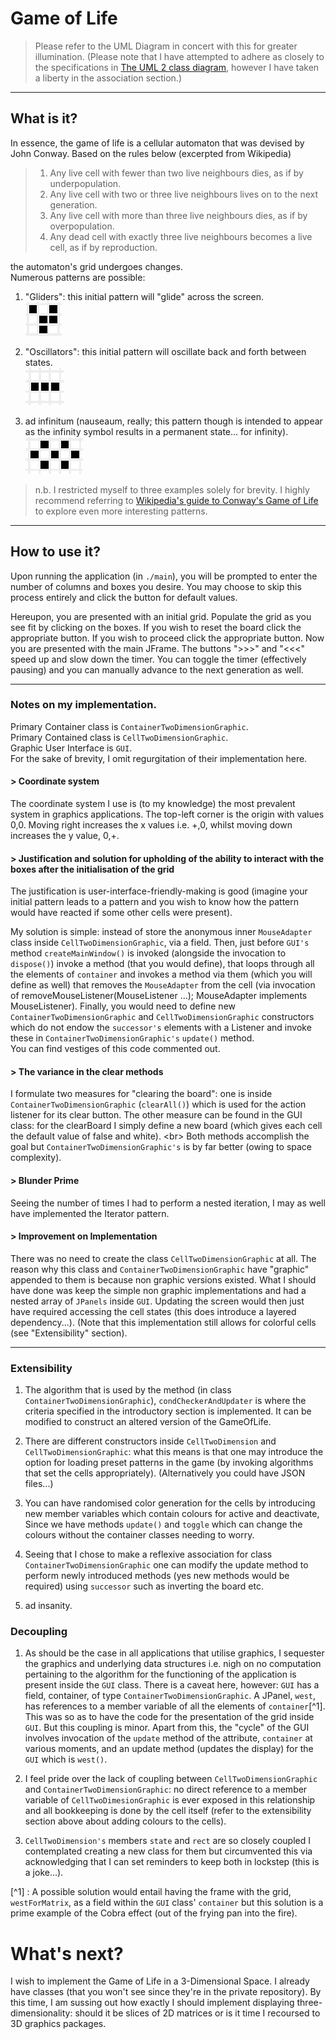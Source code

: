 
# Game of Life 


> Please refer to the UML Diagram in concert with this for greater illumination. 
(Please note that I have attempted to adhere as closely to the specifications in [The UML 2 class diagram](https://developer.ibm.com/articles/the-class-diagram/), however I have taken a liberty in the association section.)<br/> 

---

## What is it? 
In essence, the game of life is a cellular automaton that was devised by John Conway. Based on the rules below (excerpted from Wikipedia)

> 1. Any live cell with fewer than two live neighbours dies, as if by underpopulation. <br/>
> 2. Any live cell with two or three live neighbours lives on to the next generation. <br/>
> 3. Any live cell with more than three live neighbours dies, as if by overpopulation. <br/>
> 4. Any dead cell with exactly three live neighbours becomes a live cell, as if by reproduction. <br/>

the automaton's grid undergoes changes. <br/>
Numerous patterns are possible:
1. "Gliders": this initial pattern will "glide" across the screen. <br/>
![Glider](./Gliderr.png)

2. "Oscillators": this initial pattern will oscillate back and forth between states. <br/>
![Oscillator](./Oscillatorr.png)

3. ad infinitum (nauseaum, really; this pattern though is intended to appear as the infinity symbol results in a permanent state... for infinity). <br/>
![infinity](./Infinityy.png)

> n.b. I restricted myself to three examples solely for brevity. I highly recommend referring to [Wikipedia's guide to Conway's 
Game of Life](https://en.wikipedia.org/wiki/Conway%27s_Game_of_Life) to explore even more interesting patterns. </br>

---

## How to use it? 
Upon running the application (in `./main`), you will be prompted to enter the number of columns and boxes you desire. You may choose 
to skip this process entirely and click the button for default values. <br/>

Hereupon, you are presented with an initial grid. Populate the grid as you see fit by clicking on the boxes. If you wish to reset the board click the appropriate button. If you wish to proceed click the appropriate button.
Now you are presented with the main JFrame. The buttons ">>>" and "<<<" speed up and slow down the timer. You can toggle the timer (effectively pausing) and you can manually 
advance to the next generation as well. 

---

### Notes on my implementation.
Primary Container class is `ContainerTwoDimensionGraphic`. <br/>
Primary Contained class is `CellTwoDimensionGraphic`. <br/>
Graphic User Interface is `GUI`. <br/>
For the sake of brevity, I omit regurgitation of their implementation here. 

#### \> Coordinate system
The coordinate system I use is (to my knowledge) the most prevalent system in graphics applications. The top-left corner is the origin with values 0,0. Moving right increases the x values i.e. +,0, whilst moving down increases the y value, 0,+.

#### \> Justification and solution for upholding of the ability to interact with the boxes after the initialisation of the grid 
The justification is user-interface-friendly-making is good (imagine your initial pattern leads to a pattern and you wish to know how the pattern would have reacted if some other cells were present).<br/>

My solution is simple: instead of store the anonymous inner `MouseAdapter` class inside `CellTwoDimensionGraphic`, via a field. 
Then, just before `GUI's` method `createMainWindow()` is invoked (alongside the invocation to `dispose()`) invoke a method (that you would define), that loops through all the elements of `container` and invokes a method via them (which you will define as well) that
removes the `MouseAdapter` from the cell (via invocation of removeMouseListener(MouseListener ...); MouseAdapter implements MouseListener). Finally, you would need to define new `ContainerTwoDimensionGraphic` and `CellTwoDimensionGraphic` constructors which do not
endow the `successor's` elements with a Listener and invoke these in `ContainerTwoDimensionGraphic's` `update()` method. <br/>
You can find vestiges of this code commented out. 

#### \> The variance in the clear methods
I formulate two measures for "clearing the board": one is inside `ContainerTwoDimensionGraphic` (`clearAll()`) which is used for the action listener for its clear button. 
The other measure can be found in the GUI class: for the clearBoard I simply define a new board (which gives each cell the default value of false and white). <br\>
Both methods accomplish the goal but `ContainerTwoDimensionGraphic's` is by far better (owing to space complexity).

#### \> Blunder Prime
Seeing the number of times I had to perform a nested iteration, I may as well have implemented the Iterator pattern. 

#### \> Improvement on Implementation
There was no need to create the class `CellTwoDimensionGraphic` at all. The reason why this class and `ContainerTwoDimensionGraphic` have 
"graphic" appended to them is because non graphic versions existed. What I should have done was keep the simple non graphic implementations 
and had a nested array of `JPanels` inside `GUI`. Updating the screen would then just have required accessing the cell states (this does introduce a layered dependency...).
(Note that this implementation still allows for colorful cells (see "Extensibility" section).

---
### Extensibility
1. The algorithm that is used by the method (in class `ContainerTwoDimensionGraphic`), `condCheckerAndUpdater` is where the criteria specified in the 
introductory section is implemented. It can be modified to construct an altered version of the GameOfLife. <br/>

2. There are different constructors inside `CellTwoDimension` and `CellTwoDimensionGraphic`: what this means is that one may introduce the option for loading preset
patterns in the game (by invoking algorithms that set the cells appropriately). (Alternatively you could have JSON files...)

3. You can have randomised color generation for the cells by introducing new member variables which contain colours for active and deactivate, 
Since we have methods `update()` and `toggle` which can change the colours without the container classes needing to worry.

4. Seeing that I chose to make a reflexive association for class `ContainerTwoDimensionGraphic` one can modify the update method to perform 
newly introduced methods (yes new methods would be required) using `successor` such as inverting the board etc. 

5. ad insanity. 

### Decoupling
1. As should be the case in all applications that utilise graphics, I sequester the graphics and underlying data structures i.e. nigh on no computation pertaining to the algorithm for the functioning of the application 
is present inside the `GUI` class. There is a caveat here, however: `GUI` has a field, container, of type `ContainerTwoDimensionGraphic`. A JPanel, `west`, has references to a member variable of all the elements of `container`[^1].
This was so as to have the code for the presentation of the grid inside `GUI`. But this coupling is minor. Apart from this, the "cycle" of the GUI involves invocation of the `update` method of the attribute, `container` at various moments, and an 
update method (updates the display) for the `GUI` which is `west()`.

2. I feel pride over the lack of coupling between `CellTwoDimensionGraphic` and `ContainerTwoDimensionGraphic`: no direct reference to a member variable of `CellTwoDimesionGraphic` is ever exposed in this relationship and all bookkeeping is done by the cell itself (refer to the extensibility section above about adding colours to the cells).

3. `CellTwoDimension's` members `state` and `rect` are so closely coupled I contemplated creating a new class for them but circumvented this via acknowledging that I can set reminders to keep both in lockstep (this is a joke...).

[^1] : A possible solution would entail having the frame with the grid, `westForMatrix`, as a field within the `GUI` class' `container` but this solution is a prime example of the Cobra effect (out of the frying pan into the fire).


# What's next?
I wish to implement the Game of Life in a 3-Dimensional Space. I already have classes (that you won't see since they're in the private repository).
By this time, I am sussing out how exactly I should implement displaying three-dimensionality: should it be slices of 2D matrices or is it time I 
recoursed to 3D graphics packages.
